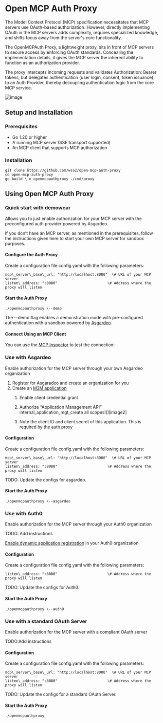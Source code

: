 # Open MCP Auth Proxy

The Model Context Protocol (MCP) specification necessitates that MCP servers use OAuth-based authorization. However, directly implementing OAuth in the MCP servers adds complexity, requires specialized knowledge, and shifts focus away from the server's core functionality.

The OpenMCPAuth Proxy, a lightweight proxy, sits in front of MCP servers to secure access by enforcing OAuth standards. Concealing the implementation details, it gives the MCP server the inherent ability to function as an authorization provider.

The proxy intercepts incoming requests and validates Authorization: Bearer tokens, but delegates authentication (user login, consent, token issuance) to an Auth Provider, thereby decoupling authentication logic from the core MCP service. 

![image](https://github.com/user-attachments/assets/fc728670-2fdb-4a63-bcc4-b9b6a6c8b4ba)

## **Setup and Installation**

### **Prerequisites**

* Go 1.20 or higher  
* A running MCP server (SSE transport supported)  
* An MCP client that supports MCP authorization 

### **Installation**

```
git clone https://github.com/wso2/open-mcp-auth-proxy  
cd open-mcp-auth-proxy  
go build \-o openmcpauthproxy ./cmd/proxy
```

## Using Open MCP Auth Proxy

### Quick start with demowear 

Allows you to just enable authorization for your MCP server with the preconfigured auth provider powered by Asgardeo.

If you don’t have an MCP server, as mentioned in the prerequisites, follow the instructions given here to start your own MCP server for sandbox purposes. 

#### Configure the Auth Proxy

Create a configuration file config.yaml with the following parameters:

```
mcp\_server\_base\_url: "http://localhost:8000"  \# URL of your MCP server  
listen\_address: ":8080"                       \# Address where the proxy will listen
```

#### Start the Auth Proxy

```./openmcpauthproxy \--demo```

The \--demo flag enables a demonstration mode with pre-configured authentication with a sandbox powered by [Asgardeo](https://asgardeo.io/).

#### Connect Using an MCP Client

You can use the [MCP Inspector](https://github.com/modelcontextprotocol/inspector) to test the connection:

### Use with Asgardeo

Enable authorization for the MCP server through your own Asgardeo organization

1. Register for Asgaradeo and create an organization for you  
2. Create an [M2M application](https://wso2.com/asgardeo/docs/guides/applications/register-machine-to-machine-app/)  
   1. Enable client credential grant   
   2. Authorize “Application Management API” internal\_application\_mgt\_create all scopes![][image2]

   3. Note the client ID and client secret of this application. This is required by the auth proxy 

#### Configuration

Create a configuration file config.yaml with the following parameters:

```
mcp\_server\_base\_url: "http://localhost:8000"  \# URL of your MCP server  
listen\_address: ":8080"                       \# Address where the proxy will listen
```

TODO: Update the configs for asgardeo.

#### Start the Auth Proxy

`./openmcpauthproxy \--asgardeo`

### Use with Auth0

Enable authorization for the MCP server through your Auth0 organization

TODO: Add instructions

[Enable dynamic application registration](https://auth0.com/docs/get-started/applications/dynamic-client-registration#enable-dynamic-client-registration) in your Auth0 organization

#### Configuration

Create a configuration file config.yaml with the following parameters:

```mcp\_server\_base\_url: "http://localhost:8000"  \# URL of your MCP server  
listen\_address: ":8080"                       \# Address where the proxy will listen
```

TODO: Update the configs for Auth0.

#### Start the Auth Proxy

```./openmcpauthproxy \--auth0```

### Use with a standard OAuth Server

Enable authorization for the MCP server with a compliant OAuth server

TODO:Add instructions

#### Configuration

Create a configuration file config.yaml with the following parameters:

```
mcp\_server\_base\_url: "http://localhost:8000"  \# URL of your MCP server  
listen\_address: ":8080"                       \# Address where the proxy will listen
```
TODO: Update the configs for a standard OAuth Server.

#### Start the Auth Proxy

```./openmcpauthproxy```
